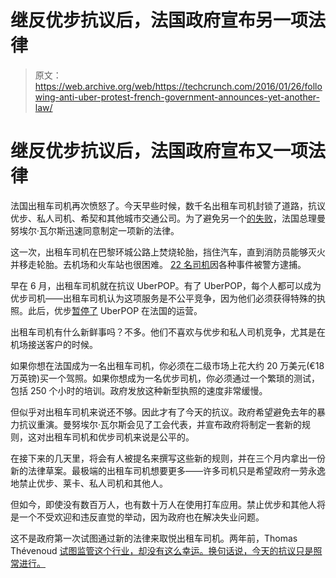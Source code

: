 # 继反优步抗议后，法国政府宣布另一项法律 

> 原文：<https://web.archive.org/web/https://techcrunch.com/2016/01/26/following-anti-uber-protest-french-government-announces-yet-another-law/>

# 继反优步抗议后，法国政府宣布又一项法律

法国出租车司机再次愤怒了。今天早些时候，数千名出租车司机封锁了道路，抗议优步、私人司机、希契和其他城市交通公司。为了避免另一个[的失败](https://web.archive.org/web/20221108054139/https://beta.techcrunch.com/2015/06/25/french-anti-uber-protest-turns-to-guerrilla-warfare-as-cabbies-burn-cars-attack-uber-drivers/)，法国总理曼努埃尔·瓦尔斯迅速同意制定一项新的法律。

这一次，出租车司机在巴黎环城公路上焚烧轮胎，挡住汽车，直到消防员能够灭火并移走轮胎。去机场和火车站也很困难。 [22 名司机](https://web.archive.org/web/20221108054139/http://www.lesechos.fr/industrie-services/tourisme-transport/021647948301-des-centaines-de-taxis-manifestent-dans-lagglomeration-parisienne-1195237.php)因各种事件被警方逮捕。

早在 6 月，出租车司机就在抗议 UberPOP。有了 UberPOP，每个人都可以成为优步司机——出租车司机认为这项服务是不公平竞争，因为他们必须获得特殊的执照。此后，优步[暂停了](https://web.archive.org/web/20221108054139/https://beta.techcrunch.com/2015/07/03/uber-stops-uberpop-in-france-following-turmoils-and-arrests/) UberPOP 在法国的运营。

出租车司机有什么新鲜事吗？不多。他们不喜欢与优步和私人司机竞争，尤其是在机场接送客户的时候。

如果你想在法国成为一名出租车司机，你必须在二级市场上花大约 20 万美元(€18 万英镑)买一个驾照。如果你想成为一名优步司机，你必须通过一个繁琐的测试，包括 250 个小时的培训。政府发放这种新型执照的速度非常缓慢。

但似乎对出租车司机来说还不够。因此才有了今天的抗议。政府希望避免去年的暴力抗议重演。曼努埃尔·瓦尔斯会见了工会代表，并宣布政府将制定一套新的规则，这对出租车司机和优步司机来说是公平的。

在接下来的几天里，将会有人被提名来撰写这些新的规则，并在三个月内拿出一份新的法律草案。最极端的出租车司机想要更多——许多司机只是希望政府一劳永逸地禁止优步、莱卡、私人司机和其他人。

但如今，即使没有数百万人，也有数十万人在使用打车应用。禁止优步和其他人将是一个不受欢迎和违反直觉的举动，因为政府也在解决失业问题。

这不是政府第一次试图通过新的法律来取悦出租车司机。两年前，Thomas Thévenoud [试图监管这个行业，却没有这么幸运。换句话说，今天的抗议只是照常进行。](https://web.archive.org/web/20221108054139/https://beta.techcrunch.com/2014/04/24/uber-snapcar-and-others-wont-be-able-to-use-geolocation-in-france/)